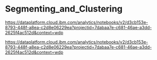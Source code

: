 # Segmenting_and_Clustering

https://dataplatform.cloud.ibm.com/analytics/notebooks/v2/d3cb153e-8793-448f-a8ea-c2d8e06229ea?projectid=7dabaa7e-c681-46ae-a3dd-2625f4ac512d&context=wdp


https://dataplatform.cloud.ibm.com/analytics/notebooks/v2/d3cb153e-8793-448f-a8ea-c2d8e06229ea?projectid=7dabaa7e-c681-46ae-a3dd-2625f4ac512d&context=wdp
